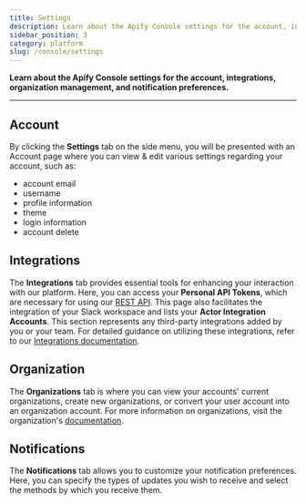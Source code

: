```yaml
---
title: Settings
description: Learn about the Apify Console settings for the account, integrations, organization management, and notification preferences.
sidebar_position: 3
category: platform
slug: /console/settings
---
```


**Learn about the Apify Console settings for the account, integrations, organization management, and notification preferences.**

---

## Account

By clicking the **Settings** tab on the side menu, you will be presented with an Account page where you can view & edit various settings regarding your account, such as:

* account email
* username
* profile information
* theme
* login information
* account delete

## Integrations

The **Integrations** tab provides essential tools for enhancing your interaction with our platform. Here, you can access your **Personal API Tokens**, which are necessary for using our [REST API](https://docs.apify.com/api/v2). This page also facilitates the integration of your Slack workspace and lists your **Actor Integration Accounts**. This section represents any third-party integrations added by you or your team. For detailed guidance on utilizing these integrations, refer to our [Integrations documentation](https://docs.apify.com/platform/integrations).

## Organization

The **Organizations** tab is where you can view your accounts' current organizations, create new organizations, or convert your user account into an organization account. For more information on organizations, visit the organization's [documentation](https://docs.apify.com/platform/collaboration/organization-account).

## Notifications

The **Notifications** tab allows you to customize your notification preferences. Here, you can specify the types of updates you wish to receive and select the methods by which you receive them.
